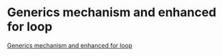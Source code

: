# Generics mechanism and enhanced for loop
[Generics mechanism and enhanced for loop](https://aiwithcloud.com/2022/09/19/generics_mechanism_and_enhanced_for_loop/)